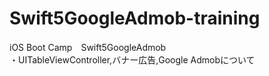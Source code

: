 # Swift5GoogleAdmob-training
iOS Boot Camp　Swift5GoogleAdmob  
・UITableViewController,バナー広告,Google Admobについて
